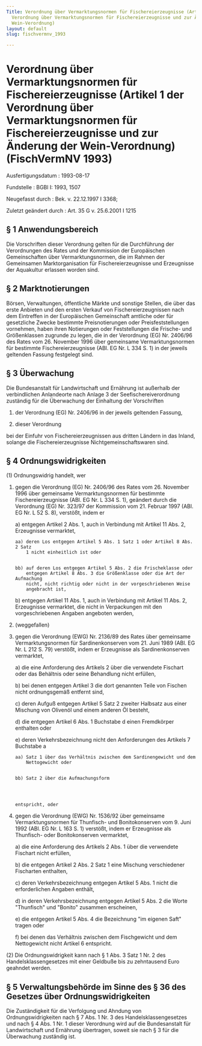 ```yaml
---
Title: Verordnung über Vermarktungsnormen für Fischereierzeugnisse (Artikel 1 der
  Verordnung über Vermarktungsnormen für Fischereierzeugnisse und zur Änderung der
  Wein-Verordnung)
layout: default
slug: fischvermnv_1993

---
```


# Verordnung über Vermarktungsnormen für Fischereierzeugnisse (Artikel 1 der Verordnung über Vermarktungsnormen für Fischereierzeugnisse und zur Änderung der Wein-Verordnung) (FischVermNV 1993)

Ausfertigungsdatum
:   1993-08-17

Fundstelle
:   BGBl I: 1993, 1507

Neugefasst durch
:   Bek. v. 22.12.1997 I 3368;

Zuletzt geändert durch
:   Art. 35 G v. 25.6.2001 I 1215


## § 1 Anwendungsbereich

Die Vorschriften dieser Verordnung gelten für die Durchführung der
Verordnungen des Rates und der Kommission der Europäischen
Gemeinschaften über Vermarktungsnormen, die im Rahmen der Gemeinsamen
Marktorganisation für Fischereierzeugnisse und Erzeugnisse der
Aquakultur erlassen worden sind.


## § 2 Marktnotierungen

Börsen, Verwaltungen, öffentliche Märkte und sonstige Stellen, die
über das erste Anbieten und den ersten Verkauf von
Fischereierzeugnissen nach dem Eintreffen in der Europäischen
Gemeinschaft amtliche oder für gesetzliche Zwecke bestimmte
Preisnotierungen oder Preisfeststellungen vornehmen, haben ihren
Notierungen oder Feststellungen die Frische- und Größenklassen
zugrunde zu legen, die in der Verordnung (EG) Nr. 2406/96 des Rates
vom 26. November 1996 über gemeinsame Vermarktungsnormen für bestimmte
Fischereierzeugnisse (ABl. EG Nr. L 334 S. 1) in der jeweils geltenden
Fassung festgelegt sind.


## § 3 Überwachung

Die Bundesanstalt für Landwirtschaft und Ernährung ist außerhalb der
verbindlichen Anlandeorte nach Anlage 3 der Seefischereiverordnung
zuständig für die Überwachung der Einhaltung der Vorschriften

1.  der Verordnung (EG) Nr. 2406/96 in der jeweils geltenden Fassung,


2.  dieser Verordnung



bei der Einfuhr von Fischereierzeugnissen aus dritten Ländern in das
Inland, solange die Fischereierzeugnisse Nichtgemeinschaftswaren sind.


## § 4 Ordnungswidrigkeiten

(1) Ordnungswidrig handelt, wer

1.  gegen die Verordnung (EG) Nr. 2406/96 des Rates vom 26. November 1996
    über gemeinsame Vermarktungsnormen für bestimmte Fischereierzeugnisse
    (ABl. EG Nr. L 334 S. 1), geändert durch die Verordnung (EG) Nr.
    323/97 der Kommission vom 21. Februar 1997 (ABl. EG Nr. L 52 S. 8),
    verstößt, indem er

    a)  entgegen Artikel 2 Abs. 1, auch in Verbindung mit Artikel 11 Abs. 2,
        Erzeugnisse vermarktet,

        aa) deren Los entgegen Artikel 5 Abs. 1 Satz 1 oder Artikel 8 Abs. 2 Satz
            1 nicht einheitlich ist oder


        bb) auf deren Los entgegen Artikel 5 Abs. 2 die Frischeklasse oder
            entgegen Artikel 8 Abs. 3 die Größenklasse oder die Art der Aufmachung
            nicht, nicht richtig oder nicht in der vorgeschriebenen Weise
            angebracht ist,





    b)  entgegen Artikel 11 Abs. 1, auch in Verbindung mit Artikel 11 Abs. 2,
        Erzeugnisse vermarktet, die nicht in Verpackungen mit den
        vorgeschriebenen Angaben angeboten werden,





2.  (weggefallen)


3.  gegen die Verordnung (EWG) Nr. 2136/89 des Rates über gemeinsame
    Vermarktungsnormen für Sardinenkonserven vom 21. Juni 1989 (ABl. EG
    Nr. L 212 S. 79) verstößt, indem er Erzeugnisse als Sardinenkonserven
    vermarktet,

    a)  die eine Anforderung des Artikels 2 über die verwendete Fischart oder
        das Behältnis oder seine Behandlung nicht erfüllen,


    b)  bei denen entgegen Artikel 3 die dort genannten Teile von Fischen
        nicht ordnungsgemäß entfernt sind,


    c)  deren Aufguß entgegen Artikel 5 Satz 2 zweiter Halbsatz aus einer
        Mischung von Olivenöl und einem anderen Öl besteht,


    d)  die entgegen Artikel 6 Abs. 1 Buchstabe d einen Fremdkörper enthalten
        oder


    e)  deren Verkehrsbezeichnung nicht den Anforderungen des Artikels 7
        Buchstabe a

        aa) Satz 1 über das Verhältnis zwischen dem Sardinengewicht und dem
            Nettogewicht oder


        bb) Satz 2 über die Aufmachungsform




        entspricht, oder





4.  gegen die Verordnung (EWG) Nr. 1536/92 über gemeinsame
    Vermarktungsnormen für Thunfisch- und Bonitokonserven vom 9. Juni 1992
    (ABl. EG Nr. L 163 S. 1) verstößt, indem er Erzeugnisse als Thunfisch-
    oder Bonitokonserven vermarktet,

    a)  die eine Anforderung des Artikels 2 Abs. 1 über die verwendete
        Fischart nicht erfüllen,


    b)  die entgegen Artikel 2 Abs. 2 Satz 1 eine Mischung verschiedener
        Fischarten enthalten,


    c)  deren Verkehrsbezeichnung entgegen Artikel 5 Abs. 1 nicht die
        erforderlichen Angaben enthält,


    d)  in deren Verkehrsbezeichnung entgegen Artikel 5 Abs. 2 die Worte
        "Thunfisch" und "Bonito" zusammen erscheinen,


    e)  die entgegen Artikel 5 Abs. 4 die Bezeichnung "im eigenen Saft" tragen
        oder


    f)  bei denen das Verhältnis zwischen dem Fischgewicht und dem
        Nettogewicht nicht Artikel 6 entspricht.







(2) Die Ordnungswidrigkeit kann nach § 1 Abs. 3 Satz 1 Nr. 2 des
Handelsklassengesetzes mit einer Geldbuße bis zu zehntausend Euro
geahndet werden.


## § 5 Verwaltungsbehörde im Sinne des § 36 des Gesetzes über Ordnungswidrigkeiten

Die Zuständigkeit für die Verfolgung und Ahndung von
Ordnungswidrigkeiten nach § 7 Abs. 1 Nr. 3 des Handelsklassengesetzes
und nach § 4 Abs. 1 Nr. 1 dieser Verordnung wird auf die Bundesanstalt
für Landwirtschaft und Ernährung übertragen, soweit sie nach § 3 für
die Überwachung zuständig ist.


